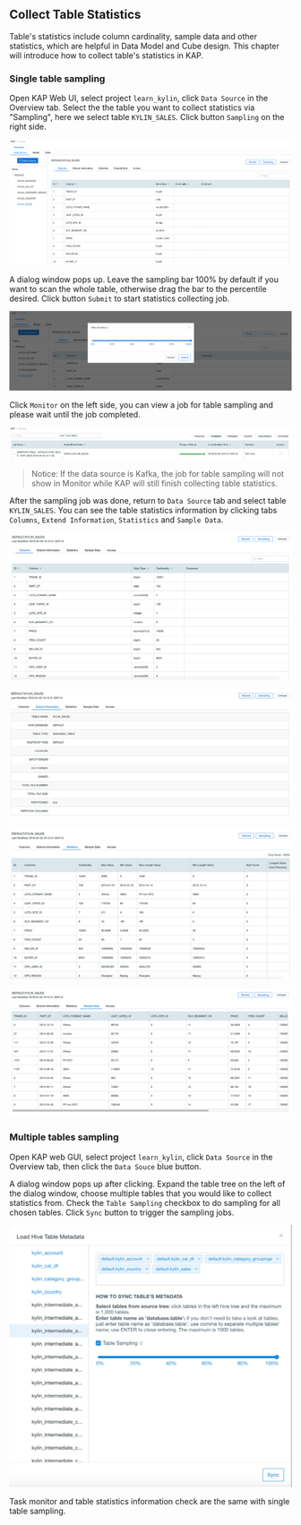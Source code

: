 ## Collect Table Statistics

Table's statistics include column cardinality, sample data and other statistics, which are helpful in Data Model and Cube design. This chapter will introduce how to collect table's statistics in KAP.

### Single table sampling

Open KAP Web UI, select project `learn_kylin`, click `Data Source` in the Overview tab. Select the the table you want to collect statistics via "Sampling", here we select table `KYLIN_SALES`. Click button `Sampling` on the right side.

![](images/collect_statistics.1.png)



A dialog window pops up. Leave the sampling bar 100% by default if you want to scan the whole table, otherwise drag the bar to the percentile desired. Click button `Submit` to start statistics collecting job.

![](images/collect_statistics.3.png)

Click `Monitor` on the left side, you can view a job for table sampling and please wait until the job completed.

![](images/collect_statistics.5.png)

> Notice: If the data source is Kafka, the job for table sampling will not show in Monitor while KAP will still finish collecting table statistics.

After the sampling job was done, return to `Data Source` tab and select table `KYLIN_SALES`. You can see the table statistics information by clicking tabs `Columns`, `Extend Information`, `Statistics` and `Sample Data`.

![](images/collect_statistics.6.png)

![](images/collect_statistics.8.png)

![](images/collect_statistics.9.png)

![](images/collect_statistics.10.png)



### Multiple tables sampling

Open KAP web GUI, select project `learn_kylin`, click `Data Source` in the Overview tab, then click the `Data Souce` blue button.

A dialog window pops up after clicking. Expand the table tree on the left of the dialog window, choose multiple tables that you would like to collect statistics from. Check the `Table Sampling` checkbox to do sampling for all chosen tables. Click `Sync` button to trigger the sampling jobs.

![](images/collect_statistics.11.png)

Task monitor and table statistics information check are the same with single table sampling.
